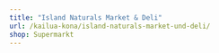 ```yaml
---
title: "Island Naturals Market & Deli"
url: /kailua-kona/island-naturals-market-und-deli/
shop: Supermarkt
---
```

